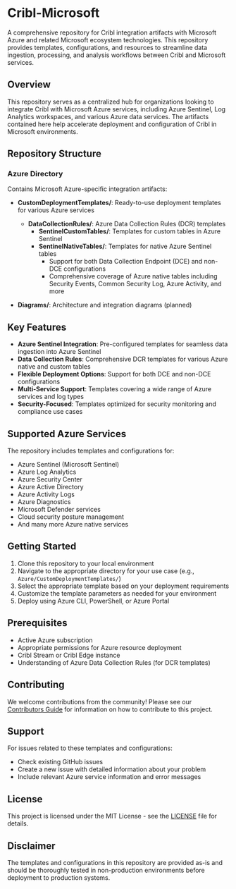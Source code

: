 # Cribl-Microsoft

A comprehensive repository for Cribl integration artifacts with Microsoft Azure and related Microsoft ecosystem technologies. This repository provides templates, configurations, and resources to streamline data ingestion, processing, and analysis workflows between Cribl and Microsoft services.

## Overview

This repository serves as a centralized hub for organizations looking to integrate Cribl with Microsoft Azure services, including Azure Sentinel, Log Analytics workspaces, and various Azure data services. The artifacts contained here help accelerate deployment and configuration of Cribl in Microsoft environments.

## Repository Structure

### Azure Directory
Contains Microsoft Azure-specific integration artifacts:

- **CustomDeploymentTemplates/**: Ready-to-use deployment templates for various Azure services
  - **DataCollectionRules/**: Azure Data Collection Rules (DCR) templates
    - **SentinelCustomTables/**: Templates for custom tables in Azure Sentinel
    - **SentinelNativeTables/**: Templates for native Azure Sentinel tables
      - Support for both Data Collection Endpoint (DCE) and non-DCE configurations
      - Comprehensive coverage of Azure native tables including Security Events, Common Security Log, Azure Activity, and more

- **Diagrams/**: Architecture and integration diagrams (planned)

## Key Features

- **Azure Sentinel Integration**: Pre-configured templates for seamless data ingestion into Azure Sentinel
- **Data Collection Rules**: Comprehensive DCR templates for various Azure native and custom tables
- **Flexible Deployment Options**: Support for both DCE and non-DCE configurations
- **Multi-Service Support**: Templates covering a wide range of Azure services and log types
- **Security-Focused**: Templates optimized for security monitoring and compliance use cases

## Supported Azure Services

The repository includes templates and configurations for:

- Azure Sentinel (Microsoft Sentinel)
- Azure Log Analytics
- Azure Security Center
- Azure Active Directory
- Azure Activity Logs
- Azure Diagnostics
- Microsoft Defender services
- Cloud security posture management
- And many more Azure native services

## Getting Started

1. Clone this repository to your local environment
2. Navigate to the appropriate directory for your use case (e.g., `Azure/CustomDeploymentTemplates/`)
3. Select the appropriate template based on your deployment requirements
4. Customize the template parameters as needed for your environment
5. Deploy using Azure CLI, PowerShell, or Azure Portal

## Prerequisites

- Active Azure subscription
- Appropriate permissions for Azure resource deployment
- Cribl Stream or Cribl Edge instance
- Understanding of Azure Data Collection Rules (for DCR templates)

## Contributing

We welcome contributions from the community! Please see our [Contributors Guide](CONTRIBUTORS.md) for information on how to contribute to this project.

## Support

For issues related to these templates and configurations:
- Check existing GitHub issues
- Create a new issue with detailed information about your problem
- Include relevant Azure service information and error messages

## License

This project is licensed under the MIT License - see the [LICENSE](LICENSE) file for details.

## Disclaimer

The templates and configurations in this repository are provided as-is and should be thoroughly tested in non-production environments before deployment to production systems.
